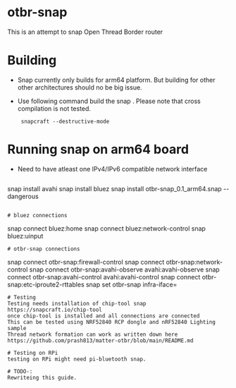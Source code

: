 # otbr-snap
This is an attempt to snap Open Thread Border router

# Building 
- Snap currently only builds for arm64 platform. But building for other other architectures should no be big issue.
- Use following command build the snap . Please note that cross compilation is not tested.
  
  ```
   snapcraft --destructive-mode
  ```
# Running snap on arm64 board
- Need to have atleast one IPv4/IPv6 compatible network interface
  
  ```
 snap install avahi
 snap install bluez
 snap install otbr-snap_0.1_arm64.snap --dangerous
  ```

# bluez connections

```
 snap connect bluez:home
 snap connect bluez:network-control
 snap bluez:uinput
```
# otbr-snap connections 

```
snap connect otbr-snap:firewall-control
snap connect otbr-snap:network-control
snap connect otbr-snap:avahi-observe avahi:avahi-observe
snap connect otbr-snap:avahi-control avahi:avahi-control
snap connect otbr-snap:etc-iproute2-rttables
snap set otbr-snap infra-iface=<name of net interface>
```
# Testing
Testing needs installation of chip-tool snap
https://snapcraft.io/chip-tool
once chip-tool is installed and all connections are connected
This can be tested using NRF52840 RCP dongle and nRF52840 Lighting sample
Thread network formation can work as written down here
https://github.com/prash813/matter-otbr/blob/main/README.md

# Testing on RPi
testing on RPi might need pi-bluetooth snap.

# TODO-:
Rewriteing this guide.
